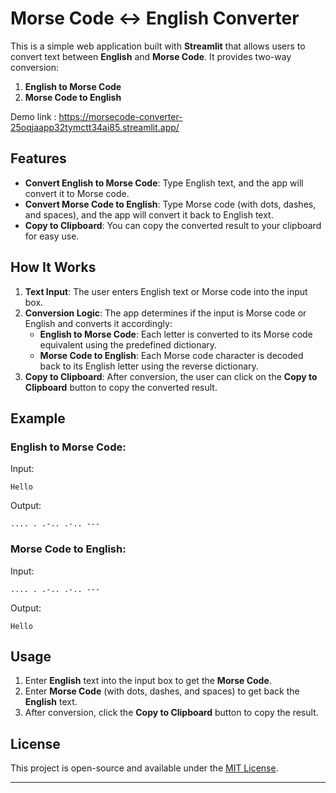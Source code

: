 # Morse Code ↔ English Converter

This is a simple web application built with **Streamlit** that allows users to convert text between **English** and **Morse Code**. It provides two-way conversion:

1. **English to Morse Code**
2. **Morse Code to English**

Demo link : https://morsecode-converter-25oqjaapp32tymctt34ai85.streamlit.app/

## Features

- **Convert English to Morse Code**: Type English text, and the app will convert it to Morse code.
- **Convert Morse Code to English**: Type Morse code (with dots, dashes, and spaces), and the app will convert it back to English text.
- **Copy to Clipboard**: You can copy the converted result to your clipboard for easy use.

## How It Works

1. **Text Input**: The user enters English text or Morse code into the input box.
2. **Conversion Logic**: The app determines if the input is Morse code or English and converts it accordingly:
   - **English to Morse Code**: Each letter is converted to its Morse code equivalent using the predefined dictionary.
   - **Morse Code to English**: Each Morse code character is decoded back to its English letter using the reverse dictionary.
3. **Copy to Clipboard**: After conversion, the user can click on the **Copy to Clipboard** button to copy the converted result.

## Example

### English to Morse Code:
Input:
```
Hello
```
Output:
```
.... . .-.. .-.. ---
```

### Morse Code to English:
Input:
```
.... . .-.. .-.. ---
```
Output:
```
Hello
```

## Usage

1. Enter **English** text into the input box to get the **Morse Code**.
2. Enter **Morse Code** (with dots, dashes, and spaces) to get back the **English** text.
3. After conversion, click the **Copy to Clipboard** button to copy the result.

## License

This project is open-source and available under the [MIT License](LICENSE).

---
